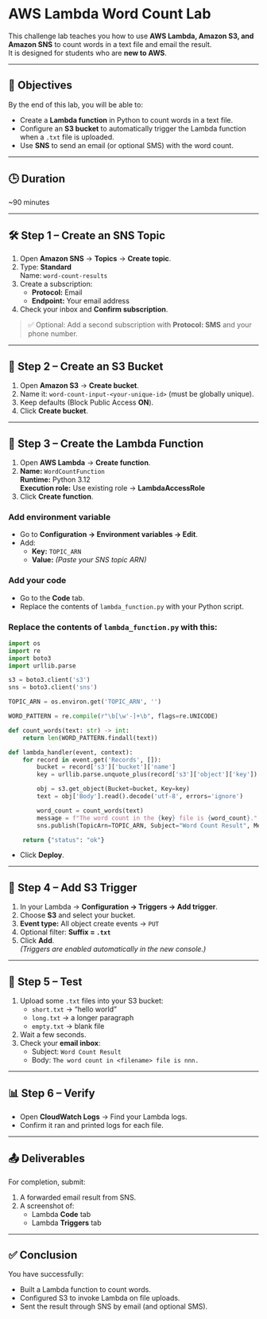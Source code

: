 # AWS Lambda Word Count Lab

This challenge lab teaches you how to use **AWS Lambda, Amazon S3, and Amazon SNS** to count words in a text file and email the result.  
It is designed for students who are **new to AWS**.

---

## 🎯 Objectives
By the end of this lab, you will be able to:
- Create a **Lambda function** in Python to count words in a text file.
- Configure an **S3 bucket** to automatically trigger the Lambda function when a `.txt` file is uploaded.
- Use **SNS** to send an email (or optional SMS) with the word count.

---

## 🕒 Duration
~90 minutes

---

## 🛠️ Step 1 – Create an SNS Topic
1. Open **Amazon SNS** → **Topics** → **Create topic**.
2. Type: **Standard**  
   Name: `word-count-results`
3. Create a subscription:
   - **Protocol:** Email  
   - **Endpoint:** Your email address
4. Check your inbox and **Confirm subscription**.

> ✅ Optional: Add a second subscription with **Protocol: SMS** and your phone number.

---

## 📂 Step 2 – Create an S3 Bucket
1. Open **Amazon S3** → **Create bucket**.
2. Name it: `word-count-input-<your-unique-id>` (must be globally unique).
3. Keep defaults (Block Public Access **ON**).
4. Click **Create bucket**.

---

## 🐍 Step 3 – Create the Lambda Function
1. Open **AWS Lambda** → **Create function**.
2. **Name:** `WordCountFunction`  
   **Runtime:** Python 3.12  
   **Execution role:** Use existing role → **LambdaAccessRole**
3. Click **Create function**.

### Add environment variable
- Go to **Configuration → Environment variables → Edit**.  
- Add:
  - **Key:** `TOPIC_ARN`
  - **Value:** *(Paste your SNS topic ARN)*

### Add your code
- Go to the **Code** tab.  
- Replace the contents of `lambda_function.py` with your Python script.

### Replace the contents of `lambda_function.py` with this:

```python
import os
import re
import boto3
import urllib.parse

s3 = boto3.client('s3')
sns = boto3.client('sns')

TOPIC_ARN = os.environ.get('TOPIC_ARN', '')

WORD_PATTERN = re.compile(r"\b[\w'-]+\b", flags=re.UNICODE)

def count_words(text: str) -> int:
    return len(WORD_PATTERN.findall(text))

def lambda_handler(event, context):
    for record in event.get('Records', []):
        bucket = record['s3']['bucket']['name']
        key = urllib.parse.unquote_plus(record['s3']['object']['key'])

        obj = s3.get_object(Bucket=bucket, Key=key)
        text = obj['Body'].read().decode('utf-8', errors='ignore')

        word_count = count_words(text)
        message = f"The word count in the {key} file is {word_count}."
        sns.publish(TopicArn=TOPIC_ARN, Subject="Word Count Result", Message=message)

    return {"status": "ok"}
```
- Click **Deploy**.

---

## 🔔 Step 4 – Add S3 Trigger
1. In your Lambda → **Configuration → Triggers → Add trigger**.
2. Choose **S3** and select your bucket.
3. **Event type:** All object create events → `PUT`
4. Optional filter: **Suffix = `.txt`**
5. Click **Add**.  
   *(Triggers are enabled automatically in the new console.)*

---

## 🧪 Step 5 – Test
1. Upload some `.txt` files into your S3 bucket:
   - `short.txt` → “hello world”
   - `long.txt` → a longer paragraph
   - `empty.txt` → blank file
2. Wait a few seconds.
3. Check your **email inbox**:
   - Subject: `Word Count Result`
   - Body: `The word count in <filename> file is nnn.`

---

## 📊 Step 6 – Verify
- Open **CloudWatch Logs** → Find your Lambda logs.  
- Confirm it ran and printed logs for each file.

---

## 📤 Deliverables
For completion, submit:
1. A forwarded email result from SNS.
2. A screenshot of:
   - Lambda **Code** tab
   - Lambda **Triggers** tab

---

## ✅ Conclusion
You have successfully:
- Built a Lambda function to count words.
- Configured S3 to invoke Lambda on file uploads.
- Sent the result through SNS by email (and optional SMS).
